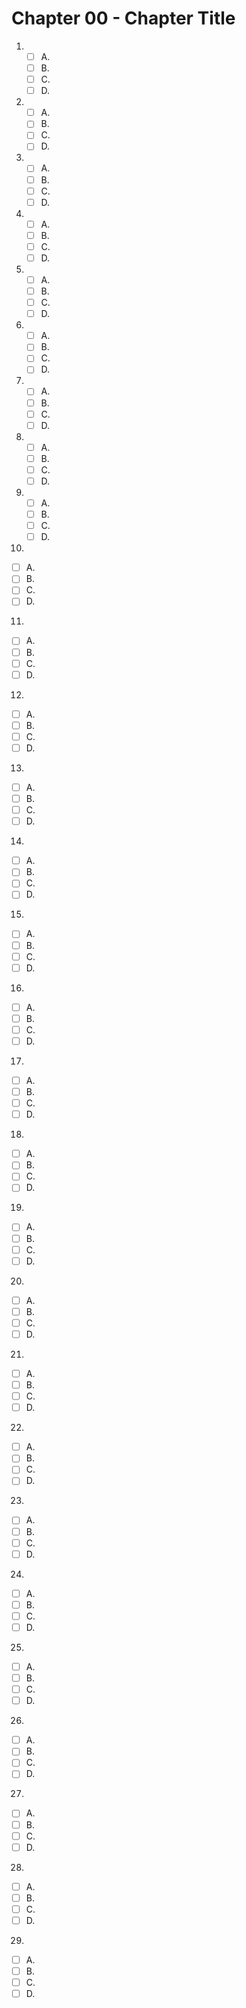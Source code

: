 # Chapter 00 - Chapter Title

1. 
   - [ ] A. 
   - [ ] B. 
   - [ ] C. 
   - [ ] D. 

2. 
   - [ ] A. 
   - [ ] B. 
   - [ ] C. 
   - [ ] D. 

3. 
   - [ ] A. 
   - [ ] B. 
   - [ ] C. 
   - [ ] D. 

4. 
   - [ ] A. 
   - [ ] B. 
   - [ ] C. 
   - [ ] D. 

5. 
   - [ ] A. 
   - [ ] B. 
   - [ ] C. 
   - [ ] D. 

6. 
   - [ ] A. 
   - [ ] B. 
   - [ ] C. 
   - [ ] D. 

7. 
   - [ ] A. 
   - [ ] B. 
   - [ ] C. 
   - [ ] D. 

8. 
   - [ ] A. 
   - [ ] B. 
   - [ ] C. 
   - [ ] D. 

9. 
   - [ ] A. 
   - [ ] B. 
   - [ ] C. 
   - [ ] D. 

10. 
   - [ ] A. 
   - [ ] B. 
   - [ ] C. 
   - [ ] D. 

11. 
   - [ ] A. 
   - [ ] B. 
   - [ ] C. 
   - [ ] D. 

12. 
   - [ ] A. 
   - [ ] B. 
   - [ ] C. 
   - [ ] D. 

13. 
   - [ ] A. 
   - [ ] B. 
   - [ ] C. 
   - [ ] D. 

14. 
   - [ ] A. 
   - [ ] B. 
   - [ ] C. 
   - [ ] D. 

15. 
   - [ ] A. 
   - [ ] B. 
   - [ ] C. 
   - [ ] D. 

16. 
   - [ ] A. 
   - [ ] B. 
   - [ ] C. 
   - [ ] D. 

17. 
   - [ ] A. 
   - [ ] B. 
   - [ ] C. 
   - [ ] D. 

18. 
   - [ ] A. 
   - [ ] B. 
   - [ ] C. 
   - [ ] D. 

19. 
   - [ ] A. 
   - [ ] B. 
   - [ ] C. 
   - [ ] D. 

20. 
   - [ ] A. 
   - [ ] B. 
   - [ ] C. 
   - [ ] D. 

21. 
   - [ ] A. 
   - [ ] B. 
   - [ ] C. 
   - [ ] D. 

22. 
   - [ ] A. 
   - [ ] B. 
   - [ ] C. 
   - [ ] D. 

23. 
   - [ ] A. 
   - [ ] B. 
   - [ ] C. 
   - [ ] D. 

24. 
   - [ ] A. 
   - [ ] B. 
   - [ ] C. 
   - [ ] D. 

25. 
   - [ ] A. 
   - [ ] B. 
   - [ ] C. 
   - [ ] D. 

26. 
   - [ ] A. 
   - [ ] B. 
   - [ ] C. 
   - [ ] D. 

27. 
   - [ ] A. 
   - [ ] B. 
   - [ ] C. 
   - [ ] D. 

28. 
   - [ ] A. 
   - [ ] B. 
   - [ ] C. 
   - [ ] D. 

29. 
   - [ ] A. 
   - [ ] B. 
   - [ ] C. 
   - [ ] D. 
